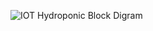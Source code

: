 ![IOT Hydroponic Block Digram](https://github.com/Eng-MohamedMagdi/IoT/assets/90548104/32385e4a-0da1-48ce-a47d-999dd44de0ca)
